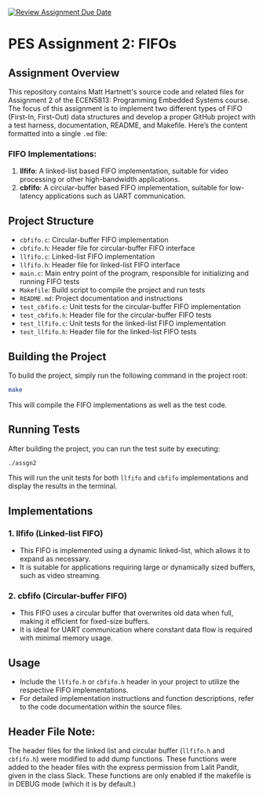 [![Review Assignment Due Date](https://classroom.github.com/assets/deadline-readme-button-22041afd0340ce965d47ae6ef1cefeee28c7c493a6346c4f15d667ab976d596c.svg)](https://classroom.github.com/a/HFnLWBYE)

# PES Assignment 2: FIFOs

## Assignment Overview

This repository contains Matt Hartnett's source code and related files for Assignment 2 of the ECEN5813: Programming
Embedded Systems course. The focus of this assignment is to implement two different types of FIFO (First-In, First-Out)
data structures and develop a proper GitHub project with a test harness, documentation, README, and Makefile.
Here’s the content formatted into a single `.md` file:

### FIFO Implementations:

1. **llfifo**: A linked-list based FIFO implementation, suitable for video processing or other high-bandwidth
   applications.
2. **cbfifo**: A circular-buffer based FIFO implementation, suitable for low-latency applications such as UART
   communication.

## Project Structure
- `cbfifo.c`: Circular-buffer FIFO implementation
- `cbfifo.h`: Header file for circular-buffer FIFO interface
- `llfifo.c`: Linked-list FIFO implementation
- `llfifo.h`: Header file for linked-list FIFO interface
- `main.c`: Main entry point of the program, responsible for initializing and running FIFO tests
- `Makefile`: Build script to compile the project and run tests
- `README.md`: Project documentation and instructions
- `test_cbfifo.c`: Unit tests for the circular-buffer FIFO implementation
- `test_cbfifo.h`: Header file for the circular-buffer FIFO tests
- `test_llfifo.c`: Unit tests for the linked-list FIFO implementation
- `test_llfifo.h`: Header file for the linked-list FIFO tests

## Building the Project

To build the project, simply run the following command in the project root:


```bash
make
```
This will compile the FIFO implementations as well as the test code.

## Running Tests

After building the project, you can run the test suite by executing:

```bash
./assgn2
```

This will run the unit tests for both `llfifo` and `cbfifo` implementations and display the results in the terminal.

## Implementations

### 1. **llfifo (Linked-list FIFO)**

- This FIFO is implemented using a dynamic linked-list, which allows it to expand as necessary.
- It is suitable for applications requiring large or dynamically sized buffers, such as video streaming.

### 2. **cbfifo (Circular-buffer FIFO)**

- This FIFO uses a circular buffer that overwrites old data when full, making it efficient for fixed-size buffers.
- It is ideal for UART communication where constant data flow is required with minimal memory usage.

## Usage

- Include the `llfifo.h` or `cbfifo.h` header in your project to utilize the respective FIFO implementations.
- For detailed implementation instructions and function descriptions, refer to the code documentation within the source files.

## Header File Note:
The header files for the linked list and circular buffer (`llfifo.h` and `cbfifo.h`) were modified to add dump functions. These functions were added to the header files with the express permission from Lalit Pandit, given in the class Slack. These functions are only enabled if the makefile is in DEBUG mode (which it is by default.)
